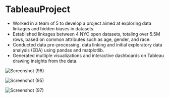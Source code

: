 # TableauProject

-	Worked in a team of 5 to develop a project aimed at exploring data linkages and hidden biases in datasets.
-	Established linkages between 4 NYC open datasets, totaling over 5.5M rows, based on common attributes such as age, gender, and race.
-	Conducted data pre-processing, data linking and initial exploratory data analysis (EDA) using pandas and matplotlib.  
-	Generated multiple visualizations and interactive dashboards on Tableau drawing insights from the data.

  ![Screenshot (96)](https://github.com/ChaitanyaGhadling/TableauProject/assets/55136558/a57c3384-3567-4cc2-8dc8-29aa7e3e6536)

  ![Screenshot (95)](https://github.com/ChaitanyaGhadling/TableauProject/assets/55136558/b3ee62e7-7674-4004-9ade-5813f2c30534)

  ![Screenshot (97)](https://github.com/ChaitanyaGhadling/TableauProject/assets/55136558/63315b82-b114-41fa-9850-09f48561eff9)




